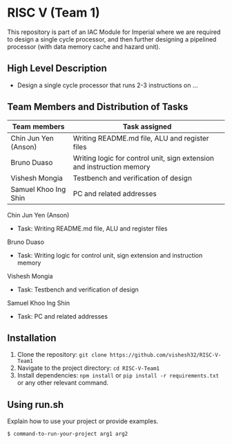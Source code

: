 # RISC V (Team 1) 

This repository is part of an IAC Module for Imperial where we are required to design a single cycle processor, and then further designing a pipelined processor (with data memory cache and hazard unit).

## High Level Description

- Design a single cycle processor that runs 2-3 instructions on ...

## Team Members and Distribution of Tasks

| Team members         | Task assigned                                                         |
|----------------------|-----------------------------------------------------------------------|
| Chin Jun Yen (Anson) | Writing README.md file, ALU and register files                        |
| Bruno Duaso          | Writing logic for control unit, sign extension and instruction memory |
| Vishesh Mongia       | Testbench and verification of design                                  |
| Samuel Khoo Ing Shin | PC and related addresses                                              |
  


Chin Jun Yen (Anson)
- Task: Writing README.md file, ALU and register files

Bruno Duaso
- Task: Writing logic for control unit, sign extension and instruction memory

Vishesh Mongia
- Task: Testbench and verification of design
  
Samuel Khoo Ing Shin
- Task: PC and related addresses

## Installation

1. Clone the repository: `git clone https://github.com/vishesh32/RISC-V-Team1`
2. Navigate to the project directory: `cd RISC-V-Team1`
3. Install dependencies: `npm install` or `pip install -r requirements.txt` or any other relevant command.

## Using run.sh 

Explain how to use your project or provide examples.

```bash
$ command-to-run-your-project arg1 arg2

